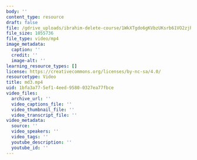 ```yaml
---
body: ''
content_type: resource
draft: false
file: /gdrive_uploads/ibrahim-delete-course/1WkXTgdo6gKVbzUKsrb61VO2zjhVoT0H0/md3.mp4
file_size: 1055736
file_type: video/mp4
image_metadata:
  caption: ''
  credit: ''
  image-alt: ''
learning_resource_types: []
license: https://creativecommons.org/licenses/by-nc-sa/4.0/
resourcetype: Video
title: md3.mp4
uid: 1bfa3a77-5ef1-4eed-9580-0327ea77fbce
video_files:
  archive_url: ''
  video_captions_file: ''
  video_thumbnail_file: ''
  video_transcript_file: ''
video_metadata:
  source: ''
  video_speakers: ''
  video_tags: ''
  youtube_description: ''
  youtube_id: ''
---
```

